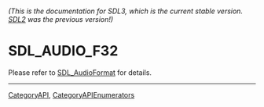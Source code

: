 ###### (This is the documentation for SDL3, which is the current stable version. [SDL2](https://wiki.libsdl.org/SDL2/) was the previous version!)
# SDL_AUDIO_F32

Please refer to [SDL_AudioFormat](SDL_AudioFormat) for details.

----
[CategoryAPI](CategoryAPI), [CategoryAPIEnumerators](CategoryAPIEnumerators)

